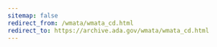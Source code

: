 ```yaml
---
sitemap: false 
redirect_from: /wmata/wmata_cd.html 
redirect_to: https://archive.ada.gov/wmata/wmata_cd.html 
---
```

